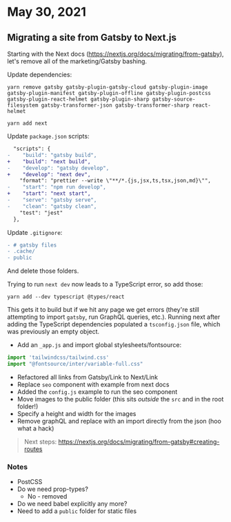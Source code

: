 # May 30, 2021

## Migrating a site from Gatsby to Next.js

Starting with the Next docs (https://nextjs.org/docs/migrating/from-gatsby), let's remove all of the marketing/Gatsby bashing.

Update dependencies:

```shell
yarn remove gatsby gatsby-plugin-gatsby-cloud gatsby-plugin-image gatsby-plugin-manifest gatsby-plugin-offline gatsby-plugin-postcss gatsby-plugin-react-helmet gatsby-plugin-sharp gatsby-source-filesystem gatsby-transformer-json gatsby-transformer-sharp react-helmet

yarn add next
```

Update `package.json` scripts:

```diff
  "scripts": {
-    "build": "gatsby build",
+    "build": "next build",
-    "develop": "gatsby develop",
+    "develop": "next dev",
    "format": "prettier --write \"**/*.{js,jsx,ts,tsx,json,md}\"",
-    "start": "npm run develop",
+    "start": "next start",
-    "serve": "gatsby serve",
-    "clean": "gatsby clean",
    "test": "jest"
  },
```

Update `.gitignore`:

```diff
- # gatsby files
- .cache/
- public
```

And delete those folders.

Trying to run `next dev` now leads to a TypeScript error, so add those:

```shell
yarn add --dev typescript @types/react
```

This gets it to build but if we hit any page we get errors (they're still attempting to import `gatsby`, run GraphQL queries, etc.).  Running next after adding the TypeScript dependencies populated a `tsconfig.json` file, which was previously an empty object.

- Add an `_app.js` and import global stylesheets/fontsource:

```javascript
import 'tailwindcss/tailwind.css'
import "@fontsource/inter/variable-full.css"
```

- Refactored all links from Gatsby/Link to Next/Link
- Replace `seo` component with example from next docs
- Added the `config.js` example to run the seo component
- Move images to the public folder (this sits *outside* the `src` and in the root folder!)
- Specify a height and width for the images
- Remove graphQL and replace with an import directly from the json (hoo what a hack)

> Next steps: https://nextjs.org/docs/migrating/from-gatsby#creating-routes

### Notes
- PostCSS
- Do we need prop-types?
  - No - removed
- Do we need babel explicitly any more?
- Need to add a `public` folder for static files